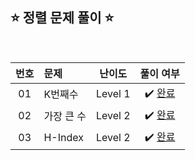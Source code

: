 ## ⭐️ 정렬 문제 풀이 ⭐️ 

<br>

<!-- 💭 [진행 중]  ✔️ [완료] -->

| **번호** | **문제** | **난이도** | **풀이 여부** |
|:--------:|:--------|:----------:|:-----------:|
| 01 | K번째수 | Level 1 | ✔️ [완료](https://github.com/yuuforest/Programmers/blob/main/python/%EC%A0%95%EB%A0%AC/K%EB%B2%88%EC%A7%B8%EC%88%98.py)|
| 02 | 가장 큰 수 | Level 2 | ✔️ [완료](https://github.com/yuuforest/Programmers/blob/main/python/%EC%A0%95%EB%A0%AC/%EA%B0%80%EC%9E%A5%20%ED%81%B0%20%EC%88%98.py) |
| 03 | H-Index | Level 2 | ✔️ [완료](https://github.com/yuuforest/Programmers/blob/main/python/%EC%A0%95%EB%A0%AC/H-Index.py) |

